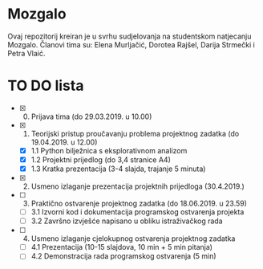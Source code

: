 # Mozgalo
Ovaj repozitorij kreiran je u svrhu sudjelovanja na studentskom natjecanju Mozgalo. Članovi tima su: Elena Murljačić, Dorotea Rajšel, Darija Strmečki i Petra Vlaić.

# TO DO lista
- [x] 0. Prijava tima (do 29.03.2019. u 10.00)
- [x] 1. Teorijski pristup proučavanju problema projektnog zadatka (do 19.04.2019. u 12.00)
  - [x] 1.1 Python bilježnica s eksplorativnom analizom
  - [x] 1.2 Projektni prijedlog (do 3,4 stranice A4)
  - [x] 1.3 Kratka prezentacija (3-4 slajda, trajanje 5 minuta)
- [x] 2. Usmeno izlaganje prezentacija projektnih prijedloga (30.4.2019.)
- [ ] 3. Praktično ostvarenje projektnog zadatka (do 18.06.2019. u 23.59)
  - [ ] 3.1 Izvorni kod i dokumentacija programskog ostvarenja projekta
  - [ ] 3.2 Završno izvješće napisano u obliku istraživačkog rada
- [ ] 4. Usmeno izlaganje cjelokupnog ostvarenja projektnog zadatka
  - [ ] 4.1 Prezentacija (10-15 slajdova, 10 min + 5 min pitanja)
  - [ ] 4.2 Demonstracija rada programskog ostvarenja (5 min)
